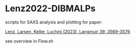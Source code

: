 # Lenz2022-DIBMALPs

scripts for SAXS analysis and plotting for paper: 

[Lenz, Larsen, Keller, Luchini (2023), Langmuir 39: 3569-3579](https://doi.org/10.1021/acs.langmuir.2c03019).  


see overview in Flow.sh    

